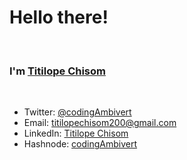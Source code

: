 <h1>Hello there!</h1>
<br>
<h3>I'm <a href="https://github.com/codingAmbivert" target="_blank">Titilope Chisom</a></h3>
<br>
<ul>
  <li>Twitter: <a href="https://twitter.com/codingAmbivert" target="_blank" >@codingAmbivert</a></li>
  <li>Email: <a href="mailto: titilopechisom200@gmail.com" target="_blank" >titilopechisom200@gmail.com</a></li>
  <li>LinkedIn: <a href="https://www.linkedin.com/in/titilope-chisom-rotimi-7372681b2/" target="_blank" >Titilope Chisom</a></li>
  <li>Hashnode: <a href="https://hashnode.com/@codingambivert" target="_blank" >codingAmbivert</a></li>
</ul>
